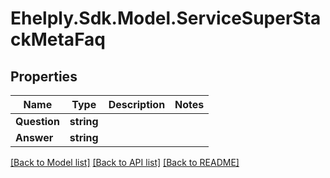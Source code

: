 # Ehelply.Sdk.Model.ServiceSuperStackMetaFaq

## Properties

Name | Type | Description | Notes
------------ | ------------- | ------------- | -------------
**Question** | **string** |  | 
**Answer** | **string** |  | 

[[Back to Model list]](../README.md#documentation-for-models) [[Back to API list]](../README.md#documentation-for-api-endpoints) [[Back to README]](../README.md)

